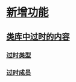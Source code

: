 # [新增功能](index.md)
## [类库中过时的内容](whats-obsolete.md)
### [过时类型](obsolete-types.md)
### [过时成员](obsolete-members.md)
